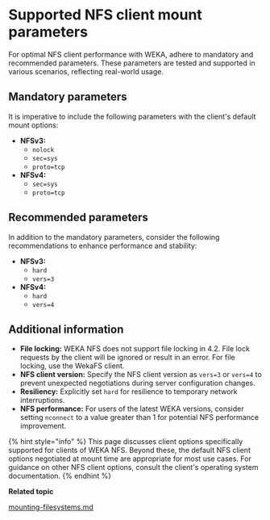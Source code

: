 # Supported NFS client mount parameters

For optimal NFS client performance with WEKA, adhere to mandatory and recommended parameters. These parameters are tested and supported in various scenarios, reflecting real-world usage.

## **Mandatory** parameters

It is imperative to include the following parameters with the client's default mount options:

* **NFSv3:**&#x20;
  * `nolock`
  * `sec=sys`
  * `proto=tcp`
* **NFSv4:**
  * `sec=sys`
  * `proto=tcp`

## Recommended parameters

In addition to the mandatory parameters, consider the following recommendations to enhance performance and stability:

* **NFSv3:**
  * `hard`
  * `vers=3`
* **NFSv4:**
  * `hard`
  * `vers=4`

## Additional information

* **File locking:** WEKA NFS does not support file locking in 4.2. File lock requests by the client will be ignored or result in an error. For file locking, use the WekaFS client.
* **NFS client version:** Specify the NFS client version as `vers=3` or `vers=4` to prevent unexpected negotiations during server configuration changes.
* **Resiliency:** Explicitly set `hard` for resilience to temporary network interruptions.
* **NFS performance:** For users of the latest WEKA versions, consider setting `nconnect` to a value greater than 1 for potential NFS performance improvement.

{% hint style="info" %}
This page discusses client options specifically supported for clients of WEKA NFS. Beyond these, the default NFS client options negotiated at mount time are appropriate for most use cases. For guidance on other NFS client options, consult the client's operating system documentation.
{% endhint %}

**Related topic**

[mounting-filesystems.md](../../fs/mounting-filesystems.md "mention")
